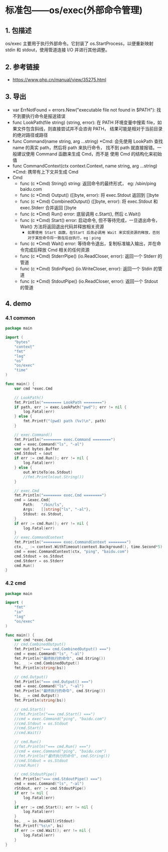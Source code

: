 # 标准包——os/exec(外部命令管理)

## 1. 包描述

os/exec 主要用于执行外部命令。它封装了 os.StartProcess，以便重新映射 stdin 和 stdout，使用管道连接 I/O 并进行其他调整。

## 2. 参考链接

- https://www.php.cn/manual/view/35275.html

## 3. 导出

- var ErrNotFound = errors.New("executable file not found in $PATH"): 找不到要执行命令是报送错误
- func LookPath(file string) (string, error): 在 PATH 环境变量中搜索 file，如果文件包含斜线，则直接尝试并不会咨询 PATH，
  结果可能是相对于当前目录的绝对路径或路径
- func Command(name string, arg ...string) *Cmd: 会先使用 LookPath 查找 name 的真实 path，然后将 path 来执行命令， 找不到
  path 就直接报错。一般建议使用 Command 函数来生成 Cmd，而不是 使用 Cmd 的结构化来初始值
- func CommandContext(ctx context.Context, name string, arg ...string) *Cmd: 携带有上下文并生成 Cmd
- Cmd
    - func (c *Cmd) String() string: 返回命令的最终形式， eg: /sbin/ping baidu.com
    - func (c *Cmd) Output() ([]byte, error): 将 exec.Stdout 返回到 []byte
    - func (c *Cmd) CombinedOutput() ([]byte, error): 将 exec.Stdout 和 exec.Stderr 合并返回 []byte
    - func (c *Cmd) Run() error: 底层调用 c.Start(), 然后 c.Wait()
    - func (c *Cmd) Start() error: 启动命令, 但不等待完成，一旦退出命令，Wait() 方法将返回退出代码并释放相关资源
        - `如果使用 Start 函数，在Start 后务必调用 Wait 来实现资源的释放，否则对于某些命令将一致在后台执行，eg：ping`
    - func (c *Cmd) Wait() error: 等待命令退出，复制标准输入输出，并在命令完成后释放 Cmd 相关的任何资源
    - func (c *Cmd) StderrPipe() (io.ReadCloser, error): 返回一个 Stderr 的管道
    - func (c *Cmd) StdinPipe() (io.WriteCloser, error): 返回一个 Stdin 的管道
    - func (c *Cmd) StdoutPipe() (io.ReadCloser, error): 返回一个 Stdout 的管道

## 4. demo

### 4.1 common

```go
package main

import (
	"bytes"
	"context"
	"fmt"
	"log"
	"os"
	"os/exec"
	"time"
)

func main() {
	var cmd *exec.Cmd

	// LookPath()
	fmt.Println("======== LookPath ========")
	if path, err := exec.LookPath("pwd"); err != nil {
		log.Fatal(err)
	} else {
		fmt.Printf("(pwd) path (%v)\n", path)
	}

	// exec.Command()
	fmt.Println("======== exec.Command ========")
	cmd = exec.Command("ls", "-al")
	var out bytes.Buffer
	cmd.Stdout = &out
	if err := cmd.Run(); err != nil {
		log.Fatal(err)
	} else {
		out.WriteTo(os.Stdout)
		//fmt.Println(out.String())
	}

	// exec.Cmd
	fmt.Println("======== exec.Cmd ========")
	cmd = &exec.Cmd{
		Path:   "/bin/ls",
		Args:   []string{"ls", "-al"},
		Stdout: os.Stdout,
	}
	if err := cmd.Run(); err != nil {
		log.Fatal(err)
	}
	// exec.CommandContext
	fmt.Println("======== exec.CommandContext ========")
	ctx, _ := context.WithTimeout(context.Background(), time.Second*5)
	cmd = exec.CommandContext(ctx, "ping", "baidu.com")
	cmd.Stdout = os.Stdout
	cmd.Stderr = os.Stderr
	cmd.Run()
}

```

### 4.2 cmd

```go
package main

import (
	"fmt"
	"io"
	"log"
	"os/exec"
)

func main() {
	var cmd *exec.Cmd
	// cmd.CombinedOutput()
	fmt.Println("=== cmd.CombinedOutput() ===")
	cmd = exec.Command("ls", "-al")
	fmt.Println("最终执行的命令", cmd.String())
	bs, _ := cmd.CombinedOutput()
	fmt.Println(string(bs))

	// cmd.Output()
	fmt.Println("=== cmd.Output() ===")
	cmd = exec.Command("ls", "-al")
	fmt.Println("最终执行的命令", cmd.String())
	bs, _ = cmd.Output()
	fmt.Println(string(bs))

	// cmd.Start()
	//fmt.Println("=== cmd.Start() ===")
	//cmd = exec.Command("ping", "baidu.com")
	//cmd.Stdout = os.Stdout
	//cmd.Start()
	//cmd.Wait()

	// cmd.Run()
	//fmt.Println("=== cmd.Run() ===")
	//cmd = exec.Command("ping", "baidu.com")
	//fmt.Println("最终执行的命令", cmd.String())
	//cmd.Stdout = os.Stdout
	//cmd.Run()

	// cmd.StdoutPipe()
	fmt.Println("=== cmd.StdoutPipe() ===")
	cmd = exec.Command("ls", "-al")
	rStdout, err := cmd.StdoutPipe()
	if err != nil {
		log.Fatal(err)
	}
	if err := cmd.Start(); err != nil {
		log.Fatal(err)
	}
	bs, _ = io.ReadAll(rStdout)
	fmt.Printf("%s\n", bs)
	if err := cmd.Wait(); err != nil {
		log.Fatal(err)
	}
}

```